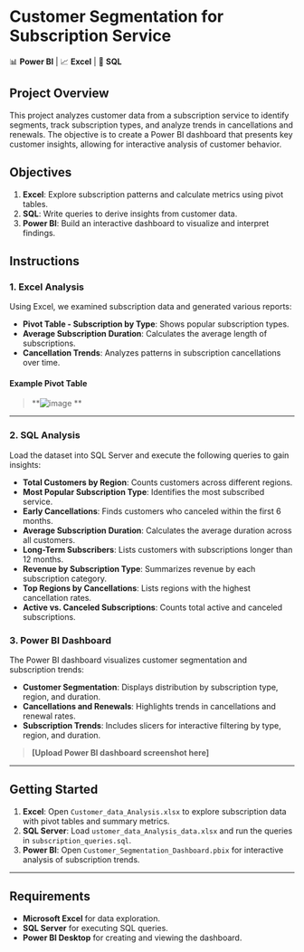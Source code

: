 # Customer Segmentation for Subscription Service

📊 **Power BI** | 📈 **Excel** | 💾 **SQL**

## Project Overview
This project analyzes customer data from a subscription service to identify segments, track subscription types, and analyze trends in cancellations and renewals. The objective is to create a Power BI dashboard that presents key customer insights, allowing for interactive analysis of customer behavior.

## Objectives
1. **Excel**: Explore subscription patterns and calculate metrics using pivot tables.
2. **SQL**: Write queries to derive insights from customer data.
3. **Power BI**: Build an interactive dashboard to visualize and interpret findings.



## Instructions

### 1. Excel Analysis
Using Excel, we examined subscription data and generated various reports:
   - **Pivot Table - Subscription by Type**: Shows popular subscription types.
   - **Average Subscription Duration**: Calculates the average length of subscriptions.
   - **Cancellation Trends**: Analyzes patterns in subscription cancellations over time.

#### Example Pivot Table
> **![image](https://github.com/user-attachments/assets/064cf1c4-9465-4eb1-a3eb-6b8ac35c8f51)
**

---

### 2. SQL Analysis
Load the dataset into SQL Server and execute the following queries to gain insights:
- **Total Customers by Region**: Counts customers across different regions.
- **Most Popular Subscription Type**: Identifies the most subscribed service.
- **Early Cancellations**: Finds customers who canceled within the first 6 months.
- **Average Subscription Duration**: Calculates the average duration across all customers.
- **Long-Term Subscribers**: Lists customers with subscriptions longer than 12 months.
- **Revenue by Subscription Type**: Summarizes revenue by each subscription category.
- **Top Regions by Cancellations**: Lists regions with the highest cancellation rates.
- **Active vs. Canceled Subscriptions**: Counts total active and canceled subscriptions.



### 3. Power BI Dashboard
The Power BI dashboard visualizes customer segmentation and subscription trends:

- **Customer Segmentation**: Displays distribution by subscription type, region, and duration.
- **Cancellations and Renewals**: Highlights trends in cancellations and renewal rates.
- **Subscription Trends**: Includes slicers for interactive filtering by type, region, and duration.

> **[Upload Power BI dashboard screenshot here]**

---

## Getting Started
1. **Excel**: Open `Customer_data_Analysis.xlsx` to explore subscription data with pivot tables and summary metrics.
2. **SQL Server**: Load `ustomer_data_Analysis_data.xlsx` and run the queries in `subscription_queries.sql`.
3. **Power BI**: Open `Customer_Segmentation_Dashboard.pbix` for interactive analysis of subscription trends.

---

## Requirements
- **Microsoft Excel** for data exploration.
- **SQL Server** for executing SQL queries.
- **Power BI Desktop** for creating and viewing the dashboard.

